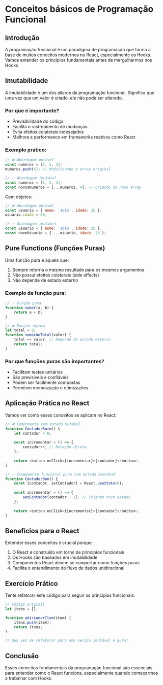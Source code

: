 # Conceitos básicos de Programação Funcional

## Introdução

A programação funcional é um paradigma de programação que forma a base de muitos conceitos modernos no React, especialmente os Hooks. Vamos entender os princípios fundamentais antes de mergulharmos nos Hooks.

## Imutabilidade

A imutabilidade é um dos pilares da programação funcional. Significa que uma vez que um valor é criado, ele não pode ser alterado.

### Por que é importante?

- Previsibilidade do código
- Facilita o rastreamento de mudanças
- Evita efeitos colaterais indesejados
- Melhora a performance em frameworks reativos como React

### Exemplo prático:

```javascript
// ❌ Abordagem mutável
const numeros = [1, 2, 3];
numeros.push(4); // Modificando o array original

// ✅ Abordagem imutável
const numeros = [1, 2, 3];
const novosNumeros = [...numeros, 4]; // Criando um novo array
```

Com objetos:

```javascript
// ❌ Abordagem mutável
const usuario = { nome: 'João', idade: 25 };
usuario.idade = 26;

// ✅ Abordagem imutável
const usuario = { nome: 'João', idade: 25 };
const novoUsuario = { ...usuario, idade: 26 };
```

## Pure Functions (Funções Puras)

Uma função pura é aquela que:
1. Sempre retorna o mesmo resultado para os mesmos argumentos
2. Não possui efeitos colaterais (side effects)
3. Não depende de estado externo

### Exemplo de função pura:

```javascript
// ✅ Função pura
function somar(a, b) {
    return a + b;
}

// ❌ Função impura
let total = 0;
function somarAoTotal(valor) {
    total += valor; // Depende de estado externo
    return total;
}
```

### Por que funções puras são importantes?

- Facilitam testes unitários
- São previsíveis e confiáveis
- Podem ser facilmente compostas
- Permitem memoização e otimizações

## Aplicação Prática no React

Vamos ver como esses conceitos se aplicam no React:

```javascript
// ❌ Componente com estado mutável
function ContadorRuim() {
    let contador = 0;
    
    const incrementar = () => {
        contador++; // Mutação direta
    };
    
    return <button onClick={incrementar}>{contador}</button>;
}

// ✅ Componente funcional puro com estado imutável
function ContadorBom() {
    const [contador, setContador] = React.useState(0);
    
    const incrementar = () => {
        setContador(contador + 1); // Criando novo estado
    };
    
    return <button onClick={incrementar}>{contador}</button>;
}
```

## Benefícios para o React

Entender esses conceitos é crucial porque:

1. O React é construído em torno de princípios funcionais
2. Os Hooks são baseados em imutabilidade
3. Componentes React devem se comportar como funções puras
4. Facilita o entendimento do fluxo de dados unidirecional

## Exercício Prático

Tente refatorar este código para seguir os princípios funcionais:

```javascript
// Código original
let itens = [];

function adicionarItem(item) {
    itens.push(item);
    return itens;
}

// Sua vez de refatorar para uma versão imutável e pura!
```

## Conclusão

Esses conceitos fundamentais da programação funcional são essenciais para entender como o React funciona, especialmente quando começarmos a trabalhar com Hooks.
